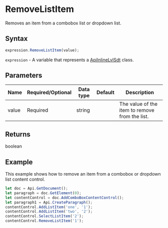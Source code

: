 # RemoveListItem

Removes an item from a combobox list or dropdown list.

## Syntax

```javascript
expression.RemoveListItem(value);
```

`expression` - A variable that represents a [ApiInlineLvlSdt](../ApiInlineLvlSdt.md) class.

## Parameters

| **Name** | **Required/Optional** | **Data type** | **Default** | **Description** |
| ------------- | ------------- | ------------- | ------------- | ------------- |
| value | Required | string |  | The value of the item to remove from the list. |

## Returns

boolean

## Example

This example shows how to remove an item from a combobox or dropdown list content control.

```javascript editor-docx
let doc = Api.GetDocument();
let paragraph = doc.GetElement(0);
let contentControl = doc.AddComboBoxContentControl();
let paragraph1 = Api.CreateParagraph();
contentControl.AddListItem('one', '1');
contentControl.AddListItem('two', '2');
contentControl.SelectListItem('2');
contentControl.RemoveListItem('1');
```